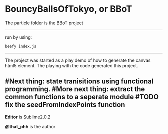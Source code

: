 BouncyBallsOfTokyo, or BBoT
===========
The particle folder is the BBoT project


-----------

run by using:
 
	beefy index.js

-------------
The project was started as a play demo of how to generate the canvas html5 element. The playing with the code generated this project.

#Next thing: state tranisitions using functional programming.
#More next thing: extract the common functions to a seperate module
#TODO fix the seedFromIndexPoints function
-------------
**Editor** is Sublime2.0.2

**@that_phh** is the author 
